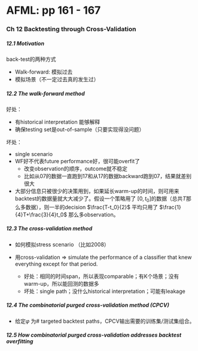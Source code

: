 # AFML: pp 161 - 167

### Ch 12 Backtesting through Cross-Validation

##### 12.1 Motivation

back-test的两种方式

- Walk-forward: 模拟过去
- 模拟场景（不一定过去真的发生过）

##### 12.2 The walk-forward method

好处：

- 有historical interpretation 能够解释
- 确保testing set是out-of-sample（只要实现得没问题）

坏处：

- single scenario
- WF好不代表future performance好，很可能overfit了
    - 改变observation的顺序，outcome就不稳定
    - 比如从07的数据一直跑到17和从17的数据backward跑到07，结果就差别很大
- 大部分信息只被很少的决策用到，如果延长warm-up的时间，则可用来backtest的数据量就大大减少了。假设一个策略用了 $[0,t_0]$的数据（总共$T$那么多数据），则一半的decision $\frac{T-t_0}{2}$ 平均只用了 $\frac{1}{4}T+\frac{3}{4}t_0$ 那么多observation。

##### 12.3 The cross-validation method

- 如何模拟stress scenario （比如2008）

- 用cross-validation => simulate the performance of a classifier that knew everything except for that period.
    - 好处：相同的时间span，所以表现comparable；有K个场景；没有warm-up，所以能回测的数据多
    - 坏处：single path；没什么historical interpretation；可能有leakage

##### 12.4 The combinatorial purged cross-validation method (CPCV)

- 给定$\varphi$ 为# targeted backtest paths，CPCV输出需要的训练集/测试集组合。



##### 12.5 How combinatorial purged cross-validation addresses backtest overfitting



